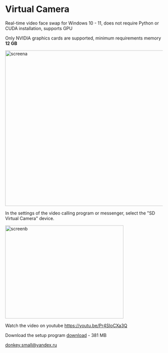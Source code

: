 # Virtual Camera
Real-time video face swap for Windows 10 - 11, does not require Python or CUDA installation, supports GPU

Only NVIDIA graphics cards are supported, minimum requirements memory <b>12 GB</b>

<img width="588" height="498" alt="screena" src="https://github.com/user-attachments/assets/7ee4920c-86fc-4a28-9d74-c521c3ce64ae" />

<b> </b>
 
In the settings of the video calling program or messenger, select the "SD Virtual Camera" device.

<img width="378" height="298" alt="screenb" src="https://github.com/user-attachments/assets/4c01a39d-62b3-4b13-b9c8-384263c74a08" />

<b> </b>

Watch the video on youtube https://youtu.be/Pr4SIoCXa3Q

Download the setup program <a href="https://www.smalldonkey.net/vcamera_setup.exe">download</a>  - 381 МB

donkey.small@yandex.ru
